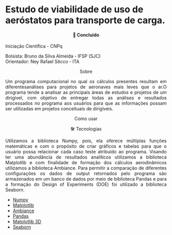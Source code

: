 # Estudo de viabilidade de uso de aeróstatos para transporte de carga.

<h4 align="center"> 
  🚀 Concluído 
</h4>

Iniciação Científica - CNPq

Bolsista: Bruno da Silva Almeida - IFSP (SJC)  
Orientador: Ney Rafael Sêcco - ITA 
<p></p>

<p align="center">Sobre </p>

<p align="justify">Um programa computacional no qual os cálculos presentes resultam em diferentesanálises para projetos de aeronaves mais leves que o ar.O programa tende a analisar as principais áreas de estudos e projetos de um dirigível, com objetivo de entregar todas as análises e resultados processados no programa aos usuários para que as informações possam ser utilizadas em projetos conceituais de dirigíveis.</p>

<p align="center">Como usar </p>

<p align="center">🛠 Tecnologias</p>
  
<p></p>

<p align="justify"> Utilizamos a biblioteca Numpy, pois, ela oferece múltiplas funções matemáticas e com o propósito de criar gráficos e tabelas para que o usuário possa relacionar cada caso teste atribuído ao programa. Visando ter uma abundância de resultados analíticos utilizamos a biblioteca Matplotlib e com finalidade de formação dos cálculos aerodinâmicos utilizamos a biblioteca Ambiance. Para permitir a comparação de diferentes configurações os dados de output retornados pelo programa são armazenados em um banco de dados por meio de biblioteca Pandas e para a formação do Design of Experiments (DOE) foi utilizado a biblioteca Seaborn. </p>

* [Numpy](https://numpy.org/)
* [Matplotlib](https://matplotlib.org/)
* [Ambiance](https://pypi.org/project/ambiance/)
* [Pandas](https://pandas.pydata.org/)
* [Matplotlib 3D](https://matplotlib.org/stable/tutorials/toolkits/mplot3d.html)
* [Seaborn](https://seaborn.pydata.org/)

